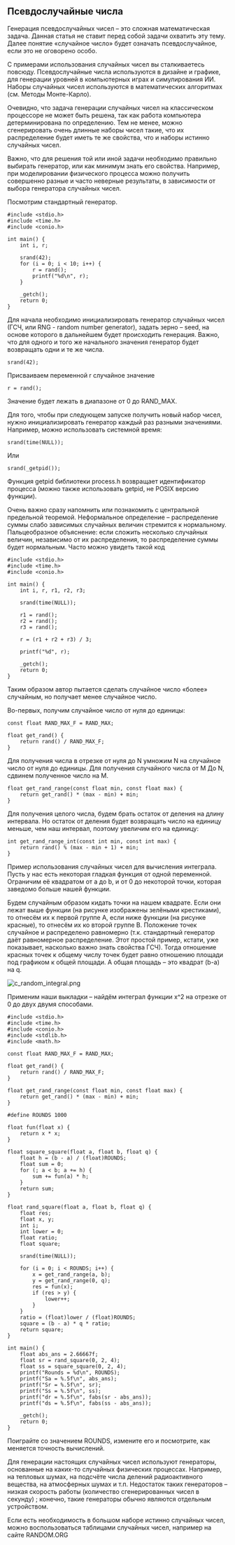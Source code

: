 ## Псевдослучайные числа

Генерация псевдослучайных чисел – это сложная математическая задача. Данная статья не 
ставит перед собой задачи охватить эту тему. Далее понятие «случайное число» будет означать псевдослучайное, если это 
не оговорено особо.

С примерами использования случайных чисел вы сталкиваетесь повсюду. Псевдослучайные числа используются в дизайне и графике, для генерации уровней в компьютерных играх и симулирования ИИ. Наборы случайных чисел используются в математических алгоритмах (см. Методы Монте-Карло).

Очевидно, что задача генерации случайных чисел на классическом процессоре не может быть решена, так как работа компьютера детерминирована по определению. Тем не менее, можно сгенерировать очень длинные наборы чисел такие, что их распределение будет иметь те же свойства, что и наборы истинно случайных чисел.

Важно, что для решения той или иной задачи необходимо правильно выбирать генератор, или как минимум знать его свойства. Например, при моделировании физического процесса можно получить совершенно  разные и часто неверные результаты, в зависимости от выбора генератора случайных чисел.

Посмотрим стандартный генератор.

```
#include <stdio.h>
#include <time.h>
#include <conio.h>

int main() {
	int i, r;

	srand(42);
	for (i = 0; i < 10; i++) {
		r = rand();
		printf("%d\n", r);
	}

	_getch();
	return 0;
}
```

Для начала необходимо инициализировать генератор случайных чисел (ГСЧ, или RNG - random number generator), задать зерно – seed, на основе которого в дальнейшем будет происходить генерация. Важно, что для одного и того же начального значения генератор будет возвращать одни и те же числа.

```
srand(42);
```

Присваиваем переменной r случайное значение

```
r = rand();
```

Значение будет лежать в диапазоне от 0 до RAND_MAX.

Для того, чтобы при следующем запуске получить новый набор чисел, нужно инициализировать генератор каждый раз разными значениями. Например, можно использовать системной время:

```
srand(time(NULL));
```

Или

```
srand(_getpid());
```

Функция getpid библиотеки process.h возвращает идентификатор процесса (можно также использовать getpid, не POSIX версию функции).

Очень важно сразу напомнить или познакомить с центральной предельной теоремой. Неформальное определение – распределение суммы слабо зависимых случайных величин стремится к нормальному. Пальцеобразное объяснение: если сложить несколько случайных величин, независимо от их распределения, то распределение суммы будет нормальным. Часто можно увидеть такой код

```
#include <stdio.h>
#include <time.h>
#include <conio.h>

int main() {
	int i, r, r1, r2, r3;

	srand(time(NULL));
	
	r1 = rand();
	r2 = rand();
	r3 = rand();

	r = (r1 + r2 + r3) / 3;

	printf("%d", r);

	_getch();
	return 0;
}
```

Таким образом автор пытается сделать случайное число «более» случайным, но получает менее случайное число.

Во-первых, получим случайное число от нуля до единицы:

```
const float RAND_MAX_F = RAND_MAX;

float get_rand() {
	return rand() / RAND_MAX_F;
}
```

Для получения числа в отрезке от нуля до N умножим N на случайное число от нуля до единицы. Для получения случайного числа от M До N, сдвинем полученное число на M.

```
float get_rand_range(const float min, const float max) {
	return get_rand() * (max - min) + min;
}
```

Для получения целого числа, будем брать остаток от деления на длину интервала. Но остаток от деления будет возвращать число на единицу меньше, чем наш интервал, поэтому увеличим его на единицу:

```
int get_rand_range_int(const int min, const int max) {
	return rand() % (max - min + 1) + min;
}
```

Пример использования случайных чисел для вычисления интеграла. Пусть у нас есть некоторая гладкая функция от одной переменной. Ограничим её квадратом от a до b, и от 0 до некоторой точки, которая заведомо больше нашей функции.

Будем случайным образом кидать точки на нашем квадрате. Если они лежат выше функции (на рисунке изображены зелёными крестиками), то отнесём их к первой группе A, если ниже функции (на рисунке красные), то отнесём их ко второй группе B. Положение точек случайное и распределено равномерно (т.к. стандартный генератор даёт равномерное распределение. Этот простой пример, кстати, уже показывает, насколько важно знать свойства ГСЧ). Тогда отношение красных точек к общему числу точек будет равно отношению площади под графиком к общей площади. А общая площадь – это квадрат (b-a) на q.

![c_random_integral.png](../images/c_random_integral.png)

Применим наши выкладки – найдём интеграл функции x^2 на отрезке от 0 до двух двумя способами.

```
#include <stdio.h>
#include <time.h>
#include <conio.h>
#include <stdlib.h>
#include <math.h>

const float RAND_MAX_F = RAND_MAX;

float get_rand() {
	return rand() / RAND_MAX_F;
}

float get_rand_range(const float min, const float max) {
	return get_rand() * (max - min) + min;
}

#define ROUNDS 1000

float fun(float x) {
	return x * x;
}

float square_square(float a, float b, float q) {
	float h = (b - a) / (float)ROUNDS;
	float sum = 0;
	for (; a < b; a += h) {
		sum += fun(a) * h;
	}
	return sum;
}

float rand_square(float a, float b, float q) {
	float res;
	float x, y;
	int i;
	int lower = 0;
	float ratio;
	float square;

	srand(time(NULL));

	for (i = 0; i < ROUNDS; i++) {
		x = get_rand_range(a, b);
		y = get_rand_range(0, q);
		res = fun(x);
		if (res > y) {
			lower++;
		}
	}
	ratio = (float)lower / (float)ROUNDS;
	square = (b - a) * q * ratio;
	return square;
}

int main() {
	float abs_ans = 2.66667f;
	float sr = rand_square(0, 2, 4);
	float ss = square_square(0, 2, 4);
	printf("Rounds = %d\n", ROUNDS);
	printf("Sa = %.5f\n", abs_ans);
	printf("Sr = %.5f\n", sr);
	printf("Ss = %.5f\n", ss);
	printf("dr = %.5f\n", fabs(sr - abs_ans));
	printf("ds = %.5f\n", fabs(ss - abs_ans));
	
	_getch();
	return 0;
}
```

Поиграйте со значением ROUNDS, измените его и посмотрите, как меняется точность вычислений.

Для генерации настоящих случайных чисел используют генераторы, основанные на каких-то случайных физических процессах. Например, на тепловых шумах, на подсчёте числа делений радиоактивного вещества, на атмосферных шумах и т.п. Недостаток таких генераторов – низкая скорость работы (количество сгенерированных чисел в секунду) ; конечно, такие генераторы обычно являются отдельным устройством.

Если есть необходимость в большом наборе истинно случайных чисел, можно воспользоваться таблицами случайных чисел, 
например на сайте RANDOM.ORG


